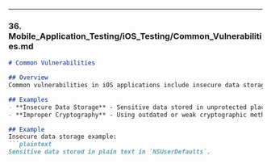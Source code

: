
---

### 36. **Mobile_Application_Testing/iOS_Testing/Common_Vulnerabilities.md**

```markdown
# Common Vulnerabilities

## Overview
Common vulnerabilities in iOS applications include insecure data storage, improper use of cryptographic functions, and insufficient app-level security controls.

## Examples
- **Insecure Data Storage** - Sensitive data stored in unprotected places.
- **Improper Cryptography** - Using outdated or weak cryptographic methods.

## Example
Insecure data storage example:
```plaintext
Sensitive data stored in plain text in `NSUserDefaults`.

